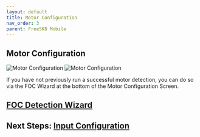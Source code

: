 ```yaml
---
layout: default
title: Motor Configuration
nav_order: 3
parent: FreeSK8 Mobile
---
```


## Motor Configuration
![Motor Configuration](https://codex.freesk8.org/assets/images/mobileapp/motorconfig.png)
![Motor Configuration](https://codex.freesk8.org/assets/images/mobileapp/motorconfig2.png)


If you have not previously run a successful motor detection, you can do so via the FOC Wizard at the bottom of the Motor Configuration Screen. 

## [FOC Detection Wizard](https://codex.freesk8.org/docs/freesk8-mobile/foc-wizard/)


## Next Steps: [Input Configuration](https://codex.freesk8.org/docs/freesk8-mobile/input-config/)